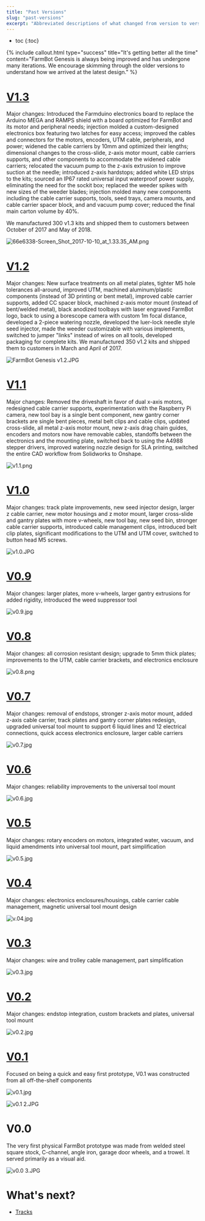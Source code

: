```yaml
---
title: "Past Versions"
slug: "past-versions"
excerpt: "Abbreviated descriptions of what changed from version to version of FarmBot Genesis"
---
```


* toc
{:toc}


{%
include callout.html
type="success"
title="It's getting better all the time"
content="FarmBot Genesis is always being improved and has undergone many iterations. We encourage skimming through the older versions to understand how we arrived at the latest design."
%}

# [V1.3](http://genesis.farm.bot/v1.3)
Major changes: Introduced the Farmduino electronics board to replace the Arduino MEGA and RAMPS shield with a board optimized for FarmBot and its motor and peripheral needs; injection molded a custom-designed electronics box featuring two latches for easy access; improved the cables and connectors for the motors, encoders, UTM cable, peripherals, and power; widened the cable carriers by 10mm and optimized their lengths; dimensional changes to the cross-slide, z-axis motor mount, cable carriers supports, and other components to accommodate the widened cable carriers; relocated the vacuum pump to the z-axis extrusion to improve suction at the needle; introduced z-axis hardstops; added white LED strips to the kits; sourced an IP67 rated universal input waterproof power supply, eliminating the need for the sockit box; replaced the weeder spikes with new sizes of the weeder blades; injection molded many new components including the cable carrier supports, tools, seed trays, camera mounts, and cable carrier spacer block, and and vacuum pump cover; reduced the final main carton volume by 40%.

We manufactured 300 v1.3 kits and shipped them to customers between October of 2017 and May of 2018.

![66e6338-Screen_Shot_2017-10-10_at_1.33.35_AM.png](Screen_Shot_2017-10-10_at_1.33.35_AM.png)

# [V1.2](https://genesis.farm.bot/v1.2)
Major changes: New surface treatments on all metal plates, tighter M5 hole tolerances all-around, improved UTM, machined aluminum/plastic components (instead of 3D printing or bent metal), improved cable carrier supports, added CC spacer block, machined z-axis motor mount (instead of bent/welded metal), black anodized toolbays with laser engraved FarmBot logo, back to using a borescope camera with custom 1m focal distance, developed a 2-piece watering nozzle, developed the luer-lock needle style seed injector, made the weeder customizable with various implements, switched to jumper "links" instead of wires on all tools, developed packaging for complete kits. We manufactured 350 v1.2 kits and shipped them to customers in March and April of 2017.

![FarmBot Genesis v1.2.JPG](FarmBot_Genesis_v1.2.JPG)

# [V1.1](https://genesis.farm.bot/v1.1)
Major changes: Removed the driveshaft in favor of dual x-axis motors, redesigned cable carrier supports, experimentation with the Raspberry Pi camera, new tool bay is a single bent component, new gantry corner brackets are single bent pieces, metal belt clips and cable clips, updated cross-slide, all metal z-axis motor mount, new z-axis drag chain guides, encoders and motors now have removable cables, standoffs between the electronics and the mounting plate, switched back to using the A4988 stepper drivers, improved watering nozzle design for SLA printing, switched the entire CAD workflow from Solidworks to Onshape.

![v1.1.png](v1.1.png)

# [V1.0](https://genesis.farm.bot/v1.0)
Major changes: track plate improvements, new seed injector design, larger z cable carrier, new motor housings and z motor mount, larger cross-slide and gantry plates with more v-wheels, new tool bay, new seed bin, stronger cable carrier supports, introduced cable management clips, introduced belt clip plates, significant modifications to the UTM and UTM cover, switched to button head M5 screws.

![v1.0.JPG](v1.0.JPG)

# [V0.9](https://genesis.farm.bot/v0.9)
Major changes: larger plates, more v-wheels, larger gantry extrusions for added rigidity, introduced the weed suppressor tool

![v0.9.jpg](v0.9.jpg)

# [V0.8](https://genesis.farm.bot/v0.8)
Major changes: all corrosion resistant design; upgrade to 5mm thick plates; improvements to the UTM, cable carrier brackets, and electronics enclosure

![v0.8.png](v0.8.png)

# [V0.7](https://genesis.farm.bot/v0.7)
Major changes: removal of endstops, stronger z-axis motor mount, added z-axis cable carrier, track plates and gantry corner plates redesign, upgraded universal tool mount to support 6 liquid lines and 12 electrical connections, quick access electronics enclosure, larger cable carriers

![v0.7.jpg](v0.7.jpg)

# [V0.6](https://genesis.farm.bot/v0.6)
Major changes: reliability improvements to the universal tool mount

![v0.6.jpg](v0.6.jpg)

# [V0.5](https://genesis.farm.bot/v0.5)
Major changes: rotary encoders on motors, integrated water, vacuum, and liquid amendments into universal tool mount, part simplification

![v0.5.jpg](v0.5.jpg)

# [V0.4](https://genesis.farm.bot/v0.4)
Major changes: electronics enclosures/housings, cable carrier cable management, magnetic universal tool mount design

![v.04.jpg](v.04.jpg)

# [V0.3](https://genesis.farm.bot/v0.3)
Major changes: wire and trolley cable management, part simplification

![v0.3.jpg](v0.3.jpg)

# [V0.2](https://genesis.farm.bot/v0.2)
Major changes: endstop integration, custom brackets and plates, universal tool mount

![v0.2.jpg](v0.2.jpg)

# [V0.1](https://genesis.farm.bot/v0.1)
Focused on being a quick and easy first prototype, V0.1 was constructed from all off-the-shelf components

![v0.1.jpg](v0.1.jpg)



![v0.1 2.JPG](v0.1_2.JPG)

# V0.0
The very first physical FarmBot prototype was made from welded steel square stock, C-channel, angle iron, garage door wheels, and a trowel. It served primarily as a visual aid.

![v0.0 3.JPG](v0.0_3.JPG)


# What's next?

 * [Tracks](../../FarmBot-Genesis-V1.4/tracks.md)
